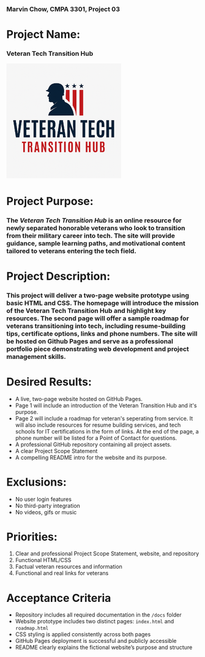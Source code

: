 ### Marvin Chow, CMPA 3301, Project 03
# Project Name:
### Veteran Tech Transition Hub
<img src="VTT%20Hub%20Logo.png" alt="VTT Hub Logo" width="300">

# Project Purpose:
### The *Veteran Tech Transition Hub* is an online resource for newly separated honorable veterans who look to transition from their military career into tech. The site will provide guidance, sample learning paths, and motivational content tailored to veterans entering the tech field.
# Project Description:
### This project will deliver a two-page website prototype using basic HTML and CSS. The homepage will introduce the mission of the Veteran Tech Transition Hub and highlight key resources. The second page will offer a sample roadmap for veterans transitioning into tech, including resume-building tips, certificate options, links and phone numbers. The site will be hosted on Github Pages and serve as a professional portfolio piece demonstrating web development and project management skills.
# Desired Results:
- A live, two-page website hosted on GitHub Pages.
- Page 1 will include an introduction of the Veteran Transition Hub and it's purpose.
- Page 2 will include a roadmap for veteran's seperating from service. It will also include resources for resume building services, and tech schools for IT certifications in the form of links. At the end of the page, a phone number will be listed for a Point of Contact for questions. 
- A professional GitHub repository containing all project assets.
- A clear Project Scope Statement
- A compelling README intro for the website and its purpose.
# Exclusions:
- No user login features
- No third-party integration
- No videos, gifs or music
# Priorities:
1. Clear and professional Project Scope Statement, website, and repository
2. Functional HTML/CSS
3. Factual veteran resources and information
4. Functional and real links for veterans
# Acceptance Criteria 
- Repository includes all required documentation in the `/docs` folder
- Website prototype includes two distinct pages: `index.html` and `roadmap.html`
- CSS styling is applied consistently across both pages
- GitHub Pages deployment is successful and publicly accessible
- README clearly explains the fictional website’s purpose and structure




